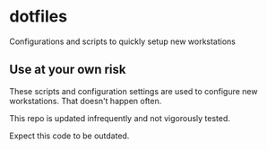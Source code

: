 # dotfiles

Configurations and scripts to quickly setup new workstations

## Use at your own risk

These scripts and configuration settings are used to configure new workstations.  That doesn't happen often.

This repo is updated infrequently and not vigorously tested.

Expect this code to be outdated.
